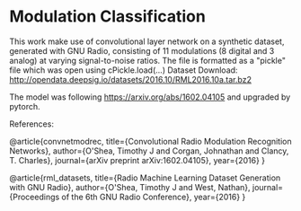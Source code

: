# Modulation Classification

This work make use of convolutional layer network on a synthetic dataset, generated with GNU Radio, consisting of 11 modulations (8 digital and 3 analog) at varying signal-to-noise ratios.
The file is formatted as a "pickle" file which was open using cPickle.load(...) 
Dataset Download: http://opendata.deepsig.io/datasets/2016.10/RML2016.10a.tar.bz2

The model was following https://arxiv.org/abs/1602.04105 and upgraded by pytorch.

References:

@article{convnetmodrec,
  title={Convolutional Radio Modulation Recognition Networks},
  author={O'Shea, Timothy J and Corgan, Johnathan and Clancy, T. Charles},
  journal={arXiv preprint arXiv:1602.04105},
  year={2016}
}

@article{rml_datasets,
  title={Radio Machine Learning Dataset Generation with GNU Radio},
  author={O'Shea, Timothy J and West, Nathan},
  journal={Proceedings of the 6th GNU Radio Conference},
  year={2016}
}
